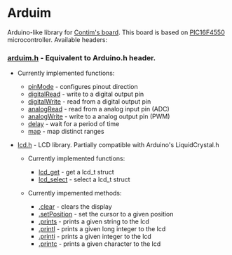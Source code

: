 # Arduim
Arduino-like library for [Contim's board](https://sites.google.com/a/contim.eng.br/sccs2012/material-pic/Manual%20KIT%20PIC18F4550.pdf?attredirects=0 "Manual.pdf"). This board is based on [PIC16F4550](https://ww1.microchip.com/downloads/en/devicedoc/39632e.pdf "Datasheet") microcontroller. Available headers:
### [arduim.h](include/arduim.h "header file") - Equivalent to Arduino.h header.
- Currently implemented functions:
  - [pinMode](src/arduim.c "source file") - configures pinout direction
  - [digitalRead](src/arduim.c "source file") - write to a digital output pin
  - [digitalWrite](src/arduim.c "source file") - read from a digital output pin
  - [analogRead](src/arduim.c "source file") - read from a analog input pin (ADC)
  - [analogWrite](src/arduim.c "source file") - write to a analog output pin (PWM)
  - [delay](src/arduim.c "source file") - wait for a period of time
  - [map](src/arduim.c "source file") - map distinct ranges
  
- [lcd.h](include/lcd.h "header file") - LCD library. Partially compatible with Arduino's LiquidCrystal.h
  - Currently implemented functions:
    - [lcd_get](src/lcd.c "source file") - get a lcd_t struct
    - [lcd_select](src/lcd.c "source file") - select a lcd_t struct
  
  - Currently impemented methods:
    - [.clear](src/lcd.c "source file") - clears the display
    - [.setPosition](src/lcd.c "source file") - set the cursor to a given position
    - [.prints](src/lcd.c "source file") - prints a given string to the lcd
    - [.printl](src/lcd.c "source file") - prints a given long integer to the lcd
    - [.printi](src/lcd.c "source file") - prints a given integer to the lcd
    - [.printc](src/lcd.c "source file") - prints a given character to the lcd
